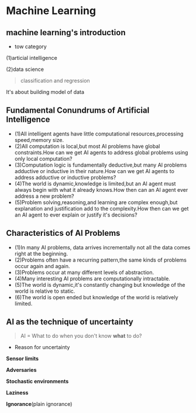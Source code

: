 # Machine Learning

## machine learning's introduction

* tow category

(1)articial intelligence

(2)data science

> classification and regression

It's about building model of data

## Fundamental Conundrums of Artificial Intelligence

* (1)All intelligent agents have little computational resources,processing speed,memory size.
* (2)All computation is local,but most AI problems have global constraints.How can we get AI agents to address global problems using only local computation?
* (3)Computation logic is fundamentally deductive,but many AI problems adductive or inductive in their nature.How can we get AI agents to address adductive or inductive problems?
* (4)The world is dynamic,knowledge is limited,but an AI agent must always begin with what it already knows.How then can an AI agent ever address a new problem?
* (5)Problem solving,reasoning,and learning are complex enough,but explanation and justification add to the complexity.How then can we get an AI agent to ever explain or justify it's decisions?

##  Characteristics of AI Problems

* (1)In many AI problems, data arrives incrementally not all the data comes right at the beginning.
* (2)Problems often have a recurring pattern,the same kinds of problems occur again and again.
* (3)Problems occur at many different levels of abstraction.
* (4)Many interesting AI problems are computationally intractable.
* (5)The world is dynamic,it's constantly changing but knowledge of the world is relative to static.
* (6)The world is open ended but knowledge of the world is relatively limited.

## AI as the technique of **uncertainty**

> AI = What to do when you don't know **what** to do?

* Reason for uncertainty

**Sensor limits**

**Adversaries**

**Stochastic environments**

**Laziness**

**Ignorance**(plain ignorance)

